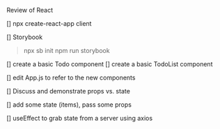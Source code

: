 Review of React

[] npx create-react-app client

[] Storybook
> npx sb init
> npm run storybook

[] create a basic Todo component
[] create a basic TodoList component

[] edit App.js to refer to the new components

[] Discuss and demonstrate props vs. state

[] add some state (items), pass some props

[] useEffect to grab state from a server using axios


